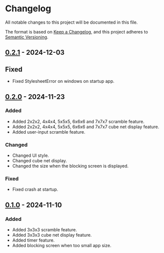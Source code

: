 # Changelog

All notable changes to this project will be documented in this file.

The format is based on [Keep a Changelog](https://keepachangelog.com/en/1.1.0/),
and this project adheres to [Semantic Versioning](https://semver.org/spec/v2.0.0.html).

## [0.2.1] - 2024-12-03
## Fixed
- Fixed StylesheetError on windows on startup app.

## [0.2.0] - 2024-11-23
### Added
- Added 2x2x2, 4x4x4, 5x5x5, 6x6x6 and 7x7x7 scramble feature.
- Added 2x2x2, 4x4x4, 5x5x5, 6x6x6 and 7x7x7 cube net display feature.
- Added user-input scramble feature.

### Changed
- Changed UI style.
- Changed cube net display.
- Changed the size when the blocking screen is displayed.

### Fixed
- Fixed crash at startup.

## [0.1.0] - 2024-11-10
### Added
- Added 3x3x3 scramble feature.
- Added 3x3x3 cube net display feature.
- Added timer feature.
- Added blocking screen when too small app size.

[0.2.1]: https://github.com/sou-san/sctt/compare/v0.2.0...v0.2.1
[0.2.0]: https://github.com/sou-san/sctt/compare/v0.1.0...v0.2.0
[0.1.0]: https://github.com/sou-san/sctt/releases/tag/v0.1.0
